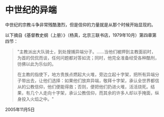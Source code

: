 # 中世纪的异端

中世纪的宗教斗争非常残酷激烈，但是信仰的力量就是从那个时候开始显现的。

以下摘自《基督教史纲（上册）》（杨真，北京三联书店，1979年10月）第四章第四节：

> "主教派出大队骑士，到处搜捕异端分子。......当他们被押到主教面前时，为首的侃侃而谈，任何问题都对答如流；同时，他完全准备经受各种酷刑，彷佛以此为乐似的。
> 
> 在主教的指使下，地方贵族点燃起大火堆，旁边立起十字架，把所有异端分子带出去，让他们选择：如果他们放弃异端，敬拜十字架，承认全世界都信从的公教信仰，他们便能得救；否则，便把他们扔进火堆，活活烧死。结果，有几个人走向十字架，承认公教信仰，而其余的许多人却以手掩面，纵身投入火焰之中。"

2005年11月5日
